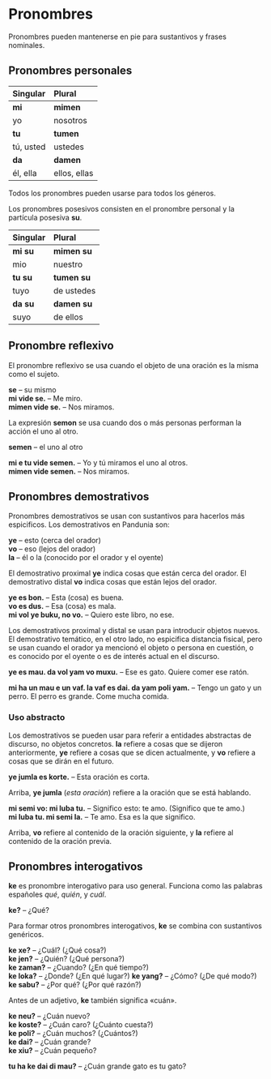 # Pronombres

Pronombres pueden mantenerse en pie para sustantivos y frases nominales.

## Pronombres personales

| Singular    | Plural       |
|:------------|:-------------|
| **mi**      | **mimen**    |
| yo          | nosotros     |
| **tu**      | **tumen**    |
| tú, usted   | ustedes      |
| **da**      | **damen**    |
| él, ella    | ellos, ellas |

Todos los pronombres pueden usarse para todos los géneros.

Los pronombres posesivos consisten en el pronombre personal y la partícula posesiva
**su**.

| Singular    | Plural       |
|:------------|:-------------|
| **mi su**   | **mimen su** |
| mio         | nuestro      |
| **tu su**   | **tumen su** |
| tuyo        | de ustedes   |
| **da su**   | **damen su** |
| suyo        | de ellos     |


## Pronombre reflexivo

El pronombre reflexivo se usa cuando el objeto de una oración es la misma como el sujeto.

**se**
– su mismo  
**mi vide se.**
– Me miro.  
**mimen vide se.**
– Nos miramos.

La expresión **semon** se usa cuando dos o más personas performan la acción el uno al otro.

**semen**
– el uno al otro

**mi e tu vide semen.**
– Yo y tú miramos el uno al otros.  
**mimen vide semen.**
– Nos miramos.


## Pronombres demostrativos

Pronombres demostrativos se usan con sustantivos para hacerlos más espicificos.
Los demostrativos en Pandunia son:

**ye**
– esto (cerca del orador)  
**vo**
– eso (lejos del orador)  
**la**
– él o la (conocido por el orador y el oyente)

El demostrativo proximal
**ye**
indica cosas que están cerca del orador.
El demostrativo distal
**vo**
indica cosas que están lejos del orador.

**ye es bon.**
– Esta (cosa) es buena.  
**vo es dus.**
– Esa (cosa) es mala.  
**mi vol ye buku, no vo.**
– Quiero este libro, no ese.

Los demostrativos proximal y distal se usan para introducir objetos nuevos.
El demostrativo temático, en el otro lado,
no espicifica distancia fisical,
pero se usan cuando el orador ya mencionó el objeto o persona en cuestión,
o es conocido por el oyente o es de interés actual en el discurso.

**ye es mau. da vol yam vo muxu.**
– Ese es gato.  Quiere comer ese ratón.

**mi ha un mau e un vaf. la vaf es dai. da yam poli yam.**
– Tengo un gato y un perro. El perro es grande. Come mucha comida.


### Uso abstracto

Los demostrativos se pueden usar para referir
a entidades abstractas de discurso, no objetos concretos.
**la**
refiere a cosas que se dijeron anteriormente,
**ye**
refiere a cosas que se dicen actualmente, y
**vo**
refiere a cosas que se dirán en el futuro.

**ye jumla es korte.**
– Esta oración es corta.

Arriba,
**ye jumla**
(_esta oración_) refiere a la oración que se está hablando.

**mi semi vo: mi luba tu.**
– Significo esto: te amo. (Significo que te amo.)  
**mi luba tu. mi semi la.**
– Te amo. Esa es la que significo.

Arriba,
**vo**
refiere al contenido de la oración siguiente, y
**la**
refiere al contenido de la oración previa.


## Pronombres interogativos

**ke**
es pronombre interogativo para uso general.
Funciona como las palabras españoles _qué_, _quién_, y _cuál_.

**ke?**
– ¿Qué?  

Para formar otros pronombres interogativos, **ke** se combina con sustantivos genéricos.

**ke xe?**
– ¿Cuál? (¿Qué cosa?)  
**ke jen?**
– ¿Quién? (¿Qué persona?)  
**ke zaman?**
– ¿Cuando? (¿En qué tiempo?)  
**ke loka?**
– ¿Donde? (¿En qué lugar?)
**ke yang?** 
– ¿Cómo? (¿De qué modo?)  
**ke sabu?**
– ¿Por qué? (¿Por qué razón?)

Antes de un adjetivo, **ke** también significa «cuán».

**ke neu?**
– ¿Cuán nuevo?  
**ke koste?**
– ¿Cuán caro? (¿Cuánto cuesta?)  
**ke poli?**
– ¿Cuán muchos? (¿Cuántos?)  
**ke dai?**
– ¿Cuán grande?  
**ke xiu?**
– ¿Cuán pequeño?

**tu ha ke dai di mau?**
– ¿Cuán grande gato es tu gato?


